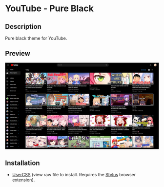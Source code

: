 # YouTube - Pure Black

## Description

Pure black theme for YouTube.

## Preview

![Preview](preview.png)

## Installation

- [UserCSS](./youtube-pure-black.user.css) (view raw file to install. Requires the [Stylus](https://github.com/openstyles/stylus#releases) browser extension).